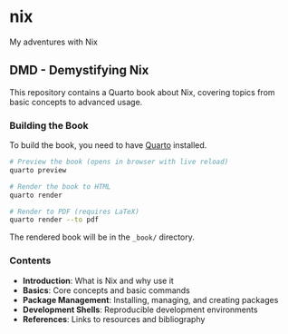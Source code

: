 # nix
My adventures with Nix

## DMD - Demystifying Nix

This repository contains a Quarto book about Nix, covering topics from basic concepts to advanced usage.

### Building the Book

To build the book, you need to have [Quarto](https://quarto.org) installed.

```bash
# Preview the book (opens in browser with live reload)
quarto preview

# Render the book to HTML
quarto render

# Render to PDF (requires LaTeX)
quarto render --to pdf
```

The rendered book will be in the `_book/` directory.

### Contents

- **Introduction**: What is Nix and why use it
- **Basics**: Core concepts and basic commands
- **Package Management**: Installing, managing, and creating packages
- **Development Shells**: Reproducible development environments
- **References**: Links to resources and bibliography
